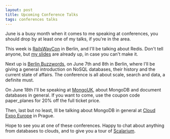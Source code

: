 ```yaml
---
layout: post
title: Upcoming Conference Talks
tags: conferences talks
---
```

June is a busy month when it comes to me speaking at conferences, you should drop by at least one of my talks, if you're
in the area.

This week is [RailsWayCon](http://www.railswaycon.de) in Berlin, and I'll be talking about Redis. Don't tell anyone, but
[my slides](http://redis-railswaycon2010.heroku.com/) are already up, in case you can't make it.

Next up is [Berlin Buzzwords](http://www.berlinbuzzwords.de), on June 7th and 8th in Berlin, where I'll be giving a
general introduction on NoSQL databases, their history and the current state of affairs. The conference is all about
scale, search and data, a definite must.

On June 18th I'll be speaking at [MongoUK](http://www.10gen.com/conferences/event_mongouk_18june10), about MongoDB and
document databases in general. If you want to come, use the coupon code paper\_planes for 20% off the full ticket price.

Then, last but no least, Ill be talking about MongoDB in general at [Cloud Expo Europe](http://www.cloudexpo-europe.com/) in Prague. 

Hope to see you at one of these conferences. Happy to chat about anything from databases to clouds, and to give you a
tour of [Scalarium](http://scalarium.com).
